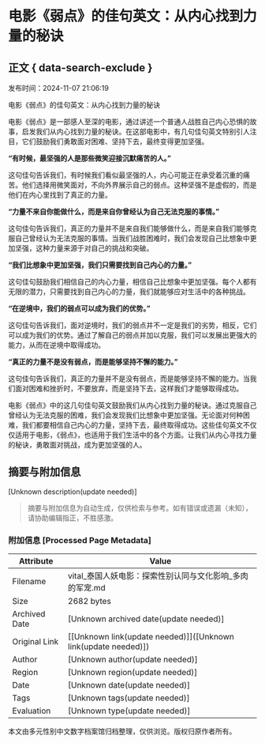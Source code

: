 # 电影《弱点》的佳句英文：从内心找到力量的秘诀

## 正文 { data-search-exclude }


发布时间：2024-11-07 21:06:19

电影《弱点》的佳句英文：从内心找到力量的秘诀

电影《弱点》是一部感人至深的电影，通过讲述一个普通人战胜自己内心恐惧的故事，启发我们从内心找到力量的秘诀。在这部电影中，有几句佳句英文特别引人注目，它们鼓励我们勇敢面对困难、坚持下去，最终变得更加坚强。

**“有时候，最坚强的人是那些微笑迎接沉默痛苦的人。”**

这句佳句告诉我们，有时候我们看似最坚强的人，内心可能正在承受着沉重的痛苦。他们选择用微笑面对，不向外界展示自己的弱点。这种坚强不是虚假的，而是他们在内心里找到了真正的力量。

**“力量不来自你能做什么，而是来自你曾经认为自己无法克服的事情。”**

这句佳句告诉我们，真正的力量并不是来自我们能够做什么，而是来自我们能够克服自己曾经认为无法克服的事情。当我们战胜困难时，我们会发现自己比想象中更加坚强，这种力量来源于对自己的挑战和突破。

**“我们比想象中更加坚强，我们只需要找到自己内心的力量。”**

这句佳句鼓励我们相信自己的内心力量，相信自己比想象中更加坚强。每个人都有无限的潜力，只需要找到自己内心的力量，我们就能够应对生活中的各种挑战。

**“在逆境中，我们的弱点可以成为我们的优势。”**

这句佳句告诉我们，面对逆境时，我们的弱点并不一定是我们的劣势，相反，它们可以成为我们的优势。通过了解自己的弱点并加以克服，我们可以发展出更强大的能力，从而在逆境中取得成功。

**“真正的力量不是没有弱点，而是能够坚持不懈的能力。”**

这句佳句告诉我们，真正的力量并不是没有弱点，而是能够坚持不懈的能力。当我们面对困难和挫折时，不要放弃，而是坚持下去，这样我们才能够取得成功。

电影《弱点》中的这几句佳句英文鼓励我们从内心找到力量的秘诀。通过克服自己曾经认为无法克服的困难，我们会发现我们比想象中更加坚强。无论面对何种困难，我们都要相信自己内心的力量，坚持下去，最终取得成功。这些佳句英文不仅仅适用于电影，《弱点》，也适用于我们生活中的各个方面。让我们从内心寻找力量的秘诀，勇敢面对挑战，成为更加坚强的人。
<!-- tcd_original_link https://vital.box1rm.com/ -->


## 摘要与附加信息

<!-- tcd_abstract -->
[Unknown description(update needed)]
<!-- tcd_abstract_end -->

> 摘要与附加信息为自动生成，仅供检索与参考。如有错误或遗漏（未知），请协助编辑指正，不胜感激。

### 附加信息 [Processed Page Metadata]

| Attribute       | Value                                  |
|-----------------|----------------------------------------|
| Filename        | vital_泰国人妖电影：探索性别认同与文化影响_多肉的军宠.md                             |
| Size            | 2682 bytes                           |
| Archived Date   | [Unknown archived date(update needed)]                             |
| Original Link   | [[Unknown link(update needed)]]([Unknown link(update needed)])                       |
| Author          | [Unknown author(update needed)]                               |
| Region          | [Unknown region(update needed)]                               |
| Date            | [Unknown date(update needed)]                                 |
| Tags            | [Unknown tags(update needed)]                                 |
| Evaluation            | [Unknown type(update needed)]                                 |
<!-- tcd_table_end -->

本文由多元性别中文数字档案馆归档整理，仅供浏览。版权归原作者所有。
